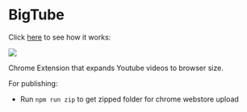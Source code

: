 # BigTube

Click [here](https://ianchen.xyz/portfolio/bigtube) to see how it works: 

[![](https://developer.chrome.com/webstore/images/ChromeWebStore_BadgeWBorder_v2_206x58.png)](https://chrome.google.com/webstore/detail/bigtube/gdkadbhiemijfpoochcieonikoaciapi)

Chrome Extension that expands Youtube videos to browser size.

For publishing:
- Run `npm run zip` to get zipped folder for chrome webstore upload
